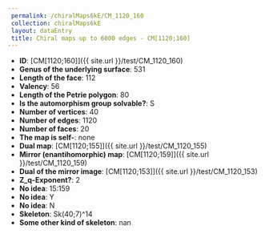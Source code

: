 ```yaml
--- 
 permalink: /chiralMaps6kE/CM_1120_160 
 collection: chiralMaps6kE
 layout: dataEntry
 title: Chiral maps up to 6000 edges - CM[1120;160]
---
```


- **ID**: [CM[1120;160]]({{ site.url }}/test/CM_1120_160)
- **Genus of the underlying surface**: 531
- **Length of the face**: 112
- **Valency**: 56
- **Length of the Petrie polygon**: 80
- **Is the automorphism group solvable?**: S
- **Number of vertices**: 40
- **Number of edges**: 1120
- **Number of faces**: 20
- **The map is self-**: none
- **Dual map**: [CM[1120;155]]({{ site.url }}/test/CM_1120_155)
- **Mirror (enantihomorphic) map**: [CM[1120;159]]({{ site.url }}/test/CM_1120_159)
- **Dual of the mirror image**: [CM[1120;153]]({{ site.url }}/test/CM_1120_153)
- **Z_q-Exponent?**: 2
- **No idea**:  15:159
- **No idea**: Y
- **No idea**: N
- **Skeleton**: Sk(40;7)^14
- **Some other kind of skeleton**: nan
